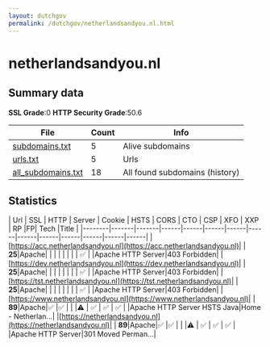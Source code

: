 ```yaml
---
layout: dutchgov
permalink: /dutchgov/netherlandsandyou.nl.html
---
```



# netherlandsandyou.nl
## Summary data


**SSL Grade**:0
**HTTP Security Grade**:50.6


| File       | Count | Info |
|------------|-------|------|
|[subdomains.txt](/data/netherlandsandyou.nl/subdomains.txt)|5|Alive subdomains|
|[urls.txt](/data/netherlandsandyou.nl/urls.txt)|5|Urls|
|[all_subdomains.txt](/data/netherlandsandyou.nl/all_subdomains.txt)|18|All found subdomains (history)|


## Statistics


| Url | SSL | HTTP | Server | Cookie | HSTS | CORS | CTO | CSP | XFO | XXP | RP |FP| Tech |Title |
|--------|-------|-------|------|------|------|------|------|------|------|------|------|------|------|
|[https://acc.netherlandsandyou.nl](https://acc.netherlandsandyou.nl)| | **25**|Apache| | | | | | | | :white_check_mark: | |Apache HTTP Server|403 Forbidden|
|[https://dev.netherlandsandyou.nl](https://dev.netherlandsandyou.nl)| | **25**|Apache| | | | | | | | :white_check_mark: | |Apache HTTP Server|403 Forbidden|
|[https://tst.netherlandsandyou.nl](https://tst.netherlandsandyou.nl)| | **25**|Apache| | | | | | | | :white_check_mark: | |Apache HTTP Server|403 Forbidden|
|[https://www.netherlandsandyou.nl](https://www.netherlandsandyou.nl)| | **89**|Apache|:white_check_mark: |:white_check_mark: | | |:warning: | :white_check_mark: | :white_check_mark: | :white_check_mark: | |Apache HTTP Server HSTS Java|Home - Netherlan...|
|[https://netherlandsandyou.nl](https://netherlandsandyou.nl)| | **89**|Apache|:white_check_mark: |:white_check_mark: | | |:warning: | :white_check_mark: | :white_check_mark: | :white_check_mark: | |Apache HTTP Server|301 Moved Perman...|